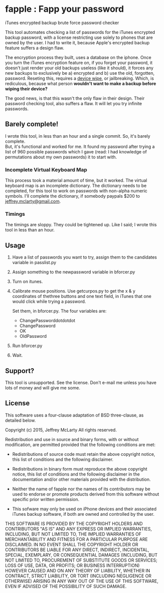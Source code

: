 # fapple : Fapp your password
iTunes encrypted backup brute force password checker

This tool automates checking a list of passwords for the iTunes encrypted backup password, with a license restricting use
solely to phones that are owned by the user.  I had to write it, because Apple's encrypted backup feature suffers a design flaw.  

The encryption process they built, uses a database on the iphone.  Once you turn the iTunes encryption feature on,
if you forget your password, it doesn't just render your old backups useless (like it should), it forces any new backups
to exclusively be a) encrypted and b) use the old, forgotten, password.  Reseting this, requires a 
[device wipe](https://support.apple.com/en-ca/HT203790), or jailbreaking.  Which, is rediculous, 
because what person **wouldn't want to make a backup before wiping their device?**

The good news, is that this wasn't the only flaw in their design.  Their password checking tool, also suffers a flaw.
It will let you try infinite passwords. 

## Barely complete!

I wrote this tool, in less than an hour and a single commit. So, it's barely complete.  
But, it's functional and worked for me.  It found my password after trying a list of 
960 possible passwords which I gave (read: I had knowledge of permutations about my own passwords)
it to start with.

### Incomplete Virtual Keyboard Map
This process took a material amount of time, but it worked.  The virtual keyboard map is an incomplete
dictionary.  The dictionary needs to be completed, for this tool to work on passwords with non-alpha numeric symbols.
I'll complete the dictionary, if somebody paypals $200 to jeffrey.mclarty@gmail.com.

### Timings
The timings are sloppy.  They could be tightened up.  Like I said; I wrote this tool in less than an hour.

## Usage

1. Have a list of passwords you want to try, assign them to the candidates variable in passlist.py
2. Assign something to the newpassword variable in bforcer.py
3. Turn on itunes.
4. Calibrate mouse positions.
    Use getcurpos.py to get the x & y coordinates of thethree buttons and one text field, 
    in iTunes that one would click while trying a password.  
    
    Set them, in bforcer.py.  The four variables are:
    
    * ChangePassworddotdotdot
    * ChangePassword
    * OK
    * OldPassword
5. Run bforcer.py
6. Wait. 

## Support?

This tool is unsupported.  See the license.  Don't e-mail me unless you have lots of money and will give me some.

## License

This software uses a four-clause adaptation of BSD three-clause, as detailed below.

Copyright (c) 2015, Jeffrey McLarty
All rights reserved.

Redistribution and use in source and binary forms, with or without
modification, are permitted provided that the following conditions are met:

* Redistributions of source code must retain the above copyright notice, this
  list of conditions and the following disclaimer.

* Redistributions in binary form must reproduce the above copyright notice,
  this list of conditions and the following disclaimer in the documentation
  and/or other materials provided with the distribution.

* Neither the name of fapple nor the names of its
  contributors may be used to endorse or promote products derived from
  this software without specific prior written permission.
  
* This sofware may only be used on iPhone devices and their associated
  iTunes backup software, if both are owned and controlled by the user.

THIS SOFTWARE IS PROVIDED BY THE COPYRIGHT HOLDERS AND CONTRIBUTORS "AS IS"
AND ANY EXPRESS OR IMPLIED WARRANTIES, INCLUDING, BUT NOT LIMITED TO, THE
IMPLIED WARRANTIES OF MERCHANTABILITY AND FITNESS FOR A PARTICULAR PURPOSE ARE
DISCLAIMED. IN NO EVENT SHALL THE COPYRIGHT HOLDER OR CONTRIBUTORS BE LIABLE
FOR ANY DIRECT, INDIRECT, INCIDENTAL, SPECIAL, EXEMPLARY, OR CONSEQUENTIAL
DAMAGES (INCLUDING, BUT NOT LIMITED TO, PROCUREMENT OF SUBSTITUTE GOODS OR
SERVICES; LOSS OF USE, DATA, OR PROFITS; OR BUSINESS INTERRUPTION) HOWEVER
CAUSED AND ON ANY THEORY OF LIABILITY, WHETHER IN CONTRACT, STRICT LIABILITY,
OR TORT (INCLUDING NEGLIGENCE OR OTHERWISE) ARISING IN ANY WAY OUT OF THE USE
OF THIS SOFTWARE, EVEN IF ADVISED OF THE POSSIBILITY OF SUCH DAMAGE.

